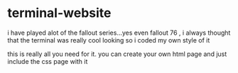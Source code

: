 # terminal-website

i have played alot of the fallout series...yes even fallout 76 , i always thought that the terminal was really cool looking so i coded my own style of it 


this is really all you need for it. you can create your own html page and just include the css page with it
